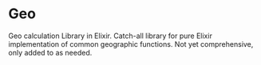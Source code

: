 # Geo

Geo calculation Library in Elixir. Catch-all library for pure Elixir implementation of common
geographic functions. Not yet comprehensive, only added to as needed.